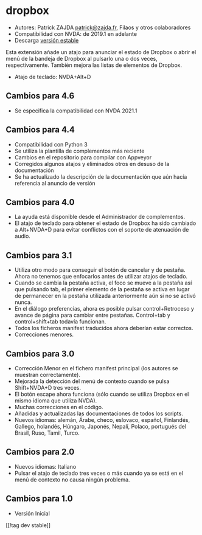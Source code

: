 # dropbox #

* Autores: Patrick ZAJDA <patrick@zajda.fr>, Filaos y otros colaboradores
* Compatibilidad con NVDA: de 2019.1 en adelante
* Descarga [versión estable][1]

Esta extensión añade un atajo para anunciar el estado de Dropbox o abrir el
menú de la bandeja de Dropbox al pulsarlo una o dos veces,
respectivamente. También mejora las listas de elementos de Dropbox.

* Atajo de teclado: NVDA+Alt+D


## Cambios para 4.6 ##

* Se especifica la compatibilidad con NVDA 2021.1

## Cambios para 4.4 ##

* Compatibilidad con Python 3
* Se utiliza la plantilla de complementos más reciente
* Cambios en el repositorio para compilar con Appveyor
* Corregidos algunos atajos y eliminados otros en desuso de la documentación
* Se ha actualizado la descripción de la documentación que aún hacía
  referencia al anuncio de versión

## Cambios para 4.0 ##

* La ayuda está disponible desde el Administrador de complementos.
* El atajo de teclado para obtener el estado de Dropbox ha sido cambiado a
  Alt+NVDA+D para evitar conflictos con el soporte de atenuación de audio.

## Cambios para 3.1 ##

* Utiliza otro modo para conseguir el botón de cancelar y de  pestaña. Ahora
  no tenemos que enfocarlos antes de utilizar atajos de teclado.
* Cuando se cambia la pestaña activa, el foco se mueve a la pestaña así que
  pulsando tab, el primer elemento de la pestaña se activa en lugar de
  permanecer en la pestaña utilizada anteriormente aún si no se activó
  nunca.
* En el diálogo preferencias, ahora es posible pulsar control+Retroceso y
  avance  de página para cambiar entre pestañas. Control+tab y
  control+shift+tab todavía funcionan.
* Todos los ficheros manifest traducidos ahora deberían estar correctos.
* Correcciones menores.

## Cambios para 3.0 ##

* Corrección Menor en el fichero manifest principal (los autores se muestran
  correctamente).
* Mejorada la detección del menú de contexto cuando se pulsa Shift+NVDA+D
  tres veces.
* El botón escape ahora funciona (sólo cuando se utiliza Dropbox en el mismo
  idioma que utiliza NVDA).
* Muchas correcciones en el código.
* Añadidas y actualizadas las documentaciones de todos los scripts.
* Nuevos idiomas: alemán, Árabe, checo, eslovaco, español, Finlandés,
  Gallego, holandés, Húngaro, Japonés, Nepalí, Polaco, portugués del Brasil,
  Ruso, Tamil, Turco.

## Cambios para 2.0 ##

* Nuevos idiomas: Italiano
* Pulsar el atajo de teclado tres veces o más cuando ya se está en el menú
  de contexto no causa ningún problema.

## Cambios para 1.0 ##

* Versión Inicial

[[!tag dev stable]]

[1]: https://github.com/ruifontes/dropbox/releases/download/2024.01.01/dropbox-2024.01.01.nvda-addon
